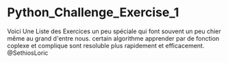 # Python_Challenge_Exercise_1
Voici Une Liste des Exercices un peu spéciale qui font souvent un peu chier même au grand d'entre nous. certain algorithme apprender par de fonction coplexe et complique sont resoluble plus rapidement et efficacement. @SethiosLoric  
